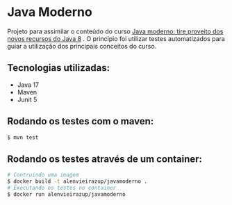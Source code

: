 # Java Moderno

Projeto para assimilar o conteúdo do curso [Java moderno: tire proveito dos novos recursos do Java 8](https://cursos.alura.com.br/course/java8-lambdas) . O princípio foi utilizar testes automatizados para guiar a utilização dos principais conceitos do curso.

## Tecnologias utilizadas:

- Java 17
- Maven
- Junit 5

## Rodando os testes com o maven:

```bash
$ mvn test
```

## Rodando os testes através de um container:
```bash
# Contruindo uma imagem
$ docker build -t alenvieirazup/javamoderno .
# Executando os testes no container
$ docker run alenvieirazup/javamoderno
```
